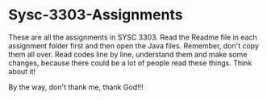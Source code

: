 # Sysc-3303-Assignments

These are all the assignments in SYSC 3303. Read the Readme file in each assignment folder first and then open the Java files. 
Remember, don't copy them all over. Read codes line by line, understand them and make some changes, because there could be a lot of people read these things. Think about it!

By the way, don't thank me, thank God!!!
